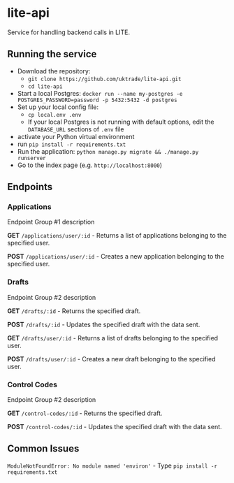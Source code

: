 # lite-api

Service for handling backend calls in LITE.

## Running the service

* Download the repository:
  * `git clone https://github.com/uktrade/lite-api.git`
  * `cd lite-api`
* Start a local Postgres: `docker run --name my-postgres -e POSTGRES_PASSWORD=password -p 5432:5432 -d postgres`
* Set up your local config file:
  * `cp local.env .env`
  * If your local Postgres is not running with default options, edit the `DATABASE_URL` sections of `.env` file
* activate your Python virtual environment
* run `pip install -r requirements.txt`
* Run the application: `python manage.py migrate && ./manage.py runserver`
* Go to the index page (e.g. `http://localhost:8000`)

## Endpoints

### Applications

Endpoint Group #1 description

**GET** `/applications/user/:id` - Returns a list of applications belonging to the specified user.

**POST** `/applications/user/:id` - Creates a new application belonging to the specified user.

### Drafts

Endpoint Group #2 description

**GET** `/drafts/:id` - Returns the specified draft.

**POST** `/drafts/:id` - Updates the specified draft with the data sent.

**GET** `/drafts/user/:id` - Returns a list of drafts belonging to the specified user.

**POST** `/drafts/user/:id` - Creates a new draft belonging to the specified user.


### Control Codes

Endpoint Group #2 description

**GET** `/control-codes/:id` - Returns the specified draft.

**POST** `/control-codes/:id` - Updates the specified draft with the data sent.

## Common Issues

`ModuleNotFoundError: No module named 'environ'` - Type `pip install -r requirements.txt`
